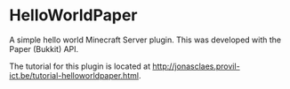 # HelloWorldPaper
A simple hello world Minecraft Server plugin. This was developed with the Paper (Bukkit) API.

The tutorial for this plugin is located at http://jonasclaes.provil-ict.be/tutorial-helloworldpaper.html.
